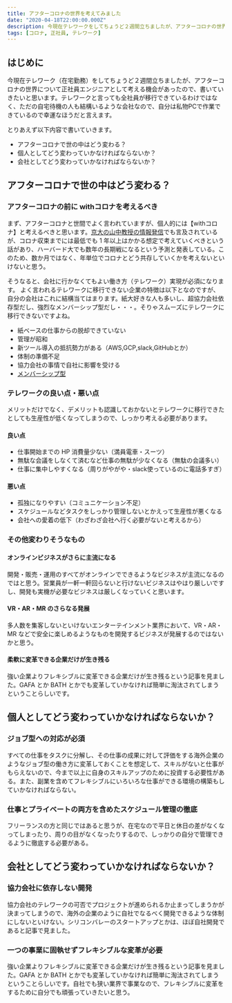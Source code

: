 ```yaml
---
title: アフターコロナの世界を考えてみました
date: "2020-04-18T22:00:00.000Z"
description: 今現在テレワークをしてちょうど２週間立ちましたが、アフターコロナの世界について正社員エンジニアとして考える機会があったので、書いていきたいと思います。
tags: [コロナ, 正社員, テレワーク]
---
```


## はじめに 

今現在テレワーク（在宅勤務）をしてちょうど２週間立ちましたが、アフターコロナの世界について正社員エンジニアとして考える機会があったので、書いていきたいと思います。テレワークと言っても全社員が移行できているわけではなく、ただの自宅待機の人も結構いるような会社なので、自分は私物PCで作業できているので幸運なほうだと言えます。

とりあえず以下内容で書いていきます。
* アフターコロナで世の中はどう変わる？
* 個人としてどう変わっていかなければならないか？
* 会社としてどう変わっていかなければならないか？

## アフターコロナで世の中はどう変わる？

### アフターコロナの前に withコロナを考えるべき

まず、アフターコロナと世間でよく言われていますが、個人的には【withコロナ】と考えるべきと思います。[京大の山中教授の情報発信](https://www.covid19-yamanaka.com/cont4/14.html)でも言及されているが、コロナ収束までには最低でも 1 年以上はかかる想定で考えていくべきという話があり、ハーバード大でも数年の長期戦になるという予測と発表している。このため、数か月ではなく、年単位でコロナとどう共存していくかを考えないといけないと思う。

そうなると、会社に行かなくてもよい働き方（テレワーク）実現が必須になります。
よく言われるテレワークに移行できない企業の特徴は以下となのですが、自分の会社はこれに結構当てはまります。紙大好きな人も多いし、超協力会社依存型だし、強烈なメンバーシップ型だし・・・。そりゃスムーズにテレワークに移行できないですよね。

* 紙ベースの仕事からの脱却できていない
* 管理が昭和
* 新ツール導入の抵抗勢力がある（AWS,GCP,slack,GitHubとか）
* 体制の準備不足
* 協力会社の事情で自社に影響を受ける
* [メンバーシップ型](https://earthlab.tech-earth.net/model-of-employment-job-and-membership/)


### テレワークの良い点・悪い点
メリットだけでなく、デメリットも認識しておかないとテレワークに移行できたとしても生産性が低くなってしまうので、しっかり考える必要があります。

#### 良い点

* 仕事開始までの HP 消費量少ない（満員電車・スーツ）
* 無駄な会議をしなくて済むなど仕事の無駄が少なくなる（無駄の会議多い）
* 仕事に集中しやすくなる（周りがやがや・slack使っているのに電話多すぎ）

#### 悪い点

* 孤独になりやすい（コミュニケーション不足）
* スケジュールなどタスクをしっかり管理しないとかえって生産性が悪くなる
* 会社への愛着の低下（わざわざ会社へ行く必要がないと考えるから）

### その他変わりそうなもの

#### オンラインビジネスがさらに主流になる

開発・販売・運用のすべてがオンラインでできるようなビジネスが主流になるのではと思う。営業員が一軒一軒回らないと行けないビジネスはやはり厳しいですし、開発も実機が必要なビジネスは厳しくなっていくと思います。

#### VR・AR・MR のさらなる発展

多人数を集客しないといけないエンターテインメント業界において、VR・AR・MR などで安全に楽しめるようなものを開発するビジネスが発展するのではないかと思う。

#### 柔軟に変革できる企業だけが生き残る

強い企業よりフレキシブルに変革できる企業だけが生き残るという記事を見ました。GAFA とか BATH とかでも変革していかなければ簡単に淘汰されてしまうということらしいです。

## 個人としてどう変わっていかなければならないか？

### ジョブ型への対応が必須

すべての仕事をタスクに分解し、その仕事の成果に対して評価をする海外企業のようなジョブ型の働き方に変革しておくことを想定して、スキルがないと仕事がもらえないので、今まで以上に自身のスキルアップのために投資する必要性がある。また、副業を含めてフレキシブルにいろいろな仕事ができる環境の構築もしていかなければならない。

### 仕事とプライベートの両方を含めたスケジュール管理の徹底

フリーランスの方と同じではあると思うが、在宅なので平日と休日の差がなくなってしまったり、周りの目がなくなったりするので、しっかりの自分で管理できるように徹底する必要がある。

## 会社としてどう変わっていかなければならないか？

### 協力会社に依存しない開発

協力会社のテレワークの可否でプロジェクトが進められるか止まってしまうかが決まってしまうので、海外の企業のように自社でなるべく開発できるような体制にしないといけない。シリコンバレーのスタートアップとかは、ほぼ自社開発であると記事で見ました。

### 一つの事業に固執せずフレキシブルな変革が必要

強い企業よりフレキシブルに変革できる企業だけが生き残るという記事を見ました。GAFA とか BATH とかでも変革していかなければ簡単に淘汰されてしまうということらしいです。自社でも狭い業界で事業なので、フレキシブルに変革をするために自分でも頑張っていきたいと思う。